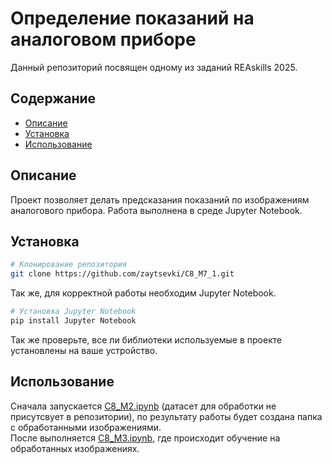 # Определение показаний на аналоговом приборе

Данный репозиторий посвящен одному из заданий REAskills 2025.

## Содержание

- [Описание](#описание)
- [Установка](#установка)
- [Использование](#использование)

## Описание

Проект позволяет делать предсказания показаний по изображениям аналогового прибора.
Работа выполнена в среде Jupyter Notebook.

## Установка

```bash
# Клонирование репозитория
git clone https://github.com/zaytsevki/C8_M7_1.git
```
Так же, для корректной работы необходим Jupyter Notebook.
```bash
# Установка Jupyter Notebook
pip install Jupyter Notebook
```
Так же проверьте, все ли библиотеки используемые в проекте установлены на ваше устройство.

## Использование

Сначала запускается [C8_M2.ipynb](C8_M2.ipynb) (датасет для обработки не присутсвует в репозитории), по результату работы будет создана папка с обработанными изображениями. <br>
После выполняется [C8_M3.ipynb](C8_M3.ipynb), где происходит обучение на обработанных изображениях.
